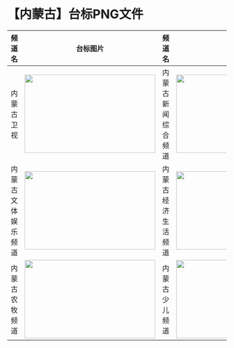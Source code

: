 # 【内蒙古】台标PNG文件
|频道名|台标图片|频道名|台标图片|
|:---|:---:|:---|:---:|
|内蒙古卫视|<img src="https://raw.githubusercontent.com/wanglindl/TVLogo/main/img/Neimeng.png" width="300" height="180">|内蒙古新闻综合频道|<img src="https://raw.githubusercontent.com/wanglindl/TVLogo/main/img/Neimeng1.png" width="300" height="180">|
|内蒙古文体娱乐频道|<img src="https://raw.githubusercontent.com/wanglindl/TVLogo/main/img/Neimeng2.png" width="300" height="180">|内蒙古经济生活频道|<img src="https://raw.githubusercontent.com/wanglindl/TVLogo/main/img/Neimeng3.png" width="300" height="180">|
|内蒙古农牧频道|<img src="https://raw.githubusercontent.com/wanglindl/TVLogo/main/img/Neimeng4.png" width="300" height="180">|内蒙古少儿频道|<img src="https://raw.githubusercontent.com/wanglindl/TVLogo/main/img/Neimeng5.png" width="300" height="180">|
